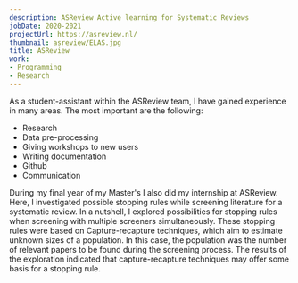 ```yaml
---
description: ASReview Active learning for Systematic Reviews
jobDate: 2020-2021
projectUrl: https://asreview.nl/
thumbnail: asreview/ELAS.jpg
title: ASReview
work:
- Programming
- Research
---
```


As a student-assistant within the ASReview team, I have gained experience in many areas. The most important are the following:

* Research
* Data pre-processing
* Giving workshops to new users
* Writing documentation
* Github
* Communication


During my final year of my Master's I also did my internship at ASReview. Here, I investigated possible stopping rules while screening literature for a systematic review. In a nutshell, I explored possibilities for stopping rules when screening with multiple screeners simultaneously. These stopping rules were based on Capture-recapture techniques, which aim to estimate unknown sizes of a population. In this case, the population was the number of relevant papers to be found during the screening process. The results of the exploration indicated that capture-recapture techniques may offer some basis for a stopping rule.


